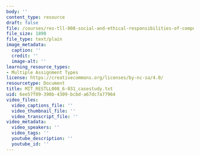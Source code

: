 ```yaml
---
body: ''
content_type: resource
draft: false
file: /courses/res-tll-008-social-and-ethical-responsibilities-of-computing-serc/mit_restll008_6-031_casestudy.txt
file_size: 1890
file_type: text/plain
image_metadata:
  caption: ''
  credit: ''
  image-alt: ''
learning_resource_types:
- Multiple Assignment Types
license: https://creativecommons.org/licenses/by-nc-sa/4.0/
resourcetype: Document
title: MIT_RESTLL008_6-031_casestudy.txt
uid: 6ee57f09-390b-4309-bcbd-a67dc7a77964
video_files:
  video_captions_file: ''
  video_thumbnail_file: ''
  video_transcript_file: ''
video_metadata:
  video_speakers: ''
  video_tags: ''
  youtube_description: ''
  youtube_id: ''
---
```

